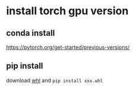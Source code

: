 # install torch gpu version
## conda install
https://pytorch.org/get-started/previous-versions/

## pip install
download [whl](https://download.pytorch.org/whl/torch_stable.html) and `pip install xxx.whl`

